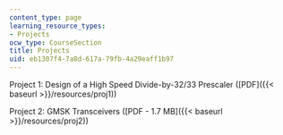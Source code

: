 ```yaml
---
content_type: page
learning_resource_types:
- Projects
ocw_type: CourseSection
title: Projects
uid: eb1307f4-7a8d-617a-79fb-4a29eaff1b97
---
```


Project 1: Design of a High Speed Divide-by-32/33 Prescaler ([PDF]({{< baseurl >}}/resources/proj1))

Project 2: GMSK Transceivers ([PDF - 1.7 MB]({{< baseurl >}}/resources/proj2))